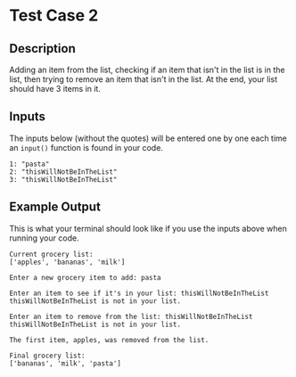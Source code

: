 # Test Case 2

## Description
Adding an item from the list, checking if an item that isn't in the list is in the list, then trying to remove an item that isn't in the list. At the end, your list should have 3 items in it.

## Inputs
The inputs below (without the quotes) will be entered one by one each time an `input()` function is found in your code.
```
1: "pasta"
2: "thisWillNotBeInTheList"
3: "thisWillNotBeInTheList"
```

## Example Output
This is what your terminal should look like if you use the inputs above when running your code.
```
Current grocery list:
['apples', 'bananas', 'milk']

Enter a new grocery item to add: pasta

Enter an item to see if it's in your list: thisWillNotBeInTheList
thisWillNotBeInTheList is not in your list.

Enter an item to remove from the list: thisWillNotBeInTheList
thisWillNotBeInTheList is not in your list.

The first item, apples, was removed from the list.

Final grocery list:
['bananas', 'milk', 'pasta']
```

